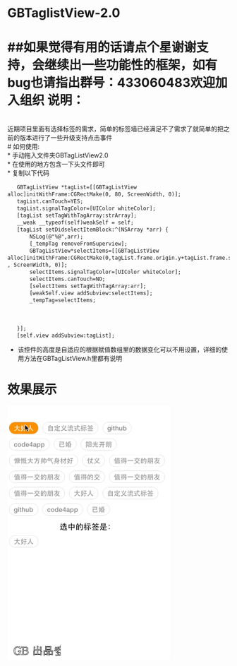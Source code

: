 # GBTaglistView-2.0<br>
##如果觉得有用的话请点个星谢谢支持，会继续出一些功能性的框架，如有bug也请指出群号：433060483欢迎加入组织
说明：<br>
====
<br>
近期项目里面有选择标签的需求，简单的标签墙已经满足不了需求了就简单的把之前的版本进行了一些升级支持点击事件<br>
# 如何使用:<br>
* 手动拖入文件夹GBTagListView2.0<br>
* 在使用的地方包含一下头文件即可<br>
* 复制以下代码<br>
 
 ```
    GBTagListView *tagList=[[GBTagListView alloc]initWithFrame:CGRectMake(0, 80, ScreenWidth, 0)];
    tagList.canTouch=YES;
    tagList.signalTagColor=[UIColor whiteColor];
    [tagList setTagWithTagArray:strArray];
    __weak __typeof(self)weakSelf = self;
    [tagList setDidselectItemBlock:^(NSArray *arr) {
        NSLog(@"%@",arr);
        [_tempTag removeFromSuperview];
        GBTagListView*selectItems=[[GBTagListView alloc]initWithFrame:CGRectMake(0,tagList.frame.origin.y+tagList.frame.size.height+40 , ScreenWidth, 0)];
        selectItems.signalTagColor=[UIColor whiteColor];
        selectItems.canTouch=NO;
        [selectItems setTagWithTagArray:arr];
        [weakSelf.view addSubview:selectItems];
        _tempTag=selectItems;
        
        
        
    }];
    [self.view addSubview:tagList];
 ``` 
 
* 该控件的高度是自适应的根据赋值数组里的数据变化可以不用设置，详细的使用方法在GBTagListView.h里都有说明<br>
# 效果展示<br>
![image](https://github.com/mokey1422/gifResource/blob/master/2015-08-25%2023_29_41.gif)  <br>

 
